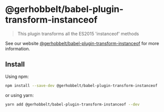 # @gerhobbelt/babel-plugin-transform-instanceof

> This plugin transforms all the ES2015 'instanceof' methods

See our website [@gerhobbelt/babel-plugin-transform-instanceof](https://babeljs.io/docs/en/next/babel-plugin-transform-instanceof.html) for more information.

## Install

Using npm:

```sh
npm install --save-dev @gerhobbelt/babel-plugin-transform-instanceof
```

or using yarn:

```sh
yarn add @gerhobbelt/babel-plugin-transform-instanceof --dev
```
